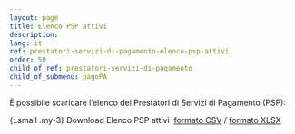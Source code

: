 ```yaml
---
layout: page
title: Elenco PSP attivi
description:
lang: it
ref: prestatori-servizi-di-pagamento-elenco-psp-attivi
order: 50
child_of_ref: prestatori-servizi-di-pagamento
child_of_submenu: pagoPA
---
```


È possibile scaricare l’elenco dei Prestatori di Servizi di Pagamento (PSP):

{:.small .my-3}
Download Elenco PSP attivi&nbsp;&nbsp;[formato CSV](../../../data/pagopa-psp.csv)&nbsp;/&nbsp;[formato XLSX](../../../data/pagopa-psp.xlsx)
